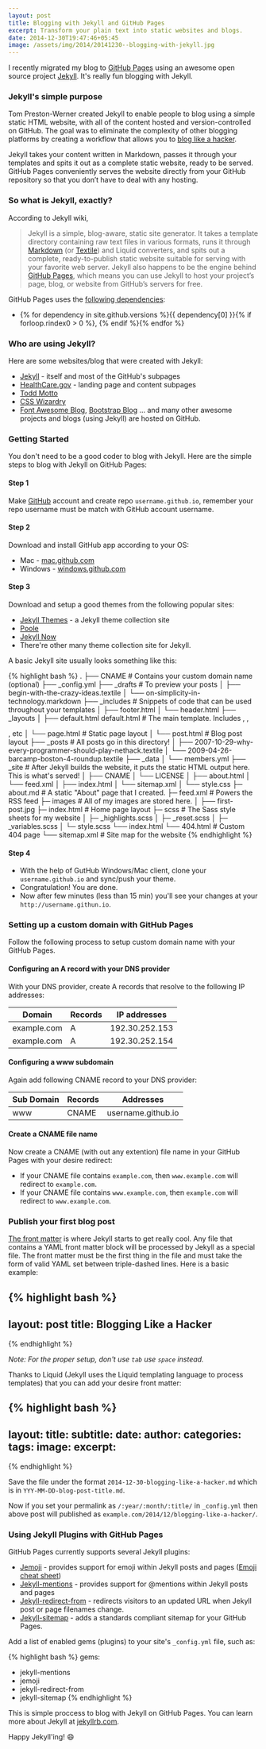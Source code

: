 ```yaml
---
layout: post
title: Blogging with Jekyll and GitHub Pages
excerpt: Transform your plain text into static websites and blogs.
date: 2014-12-30T19:47:46+05:45
image: /assets/img/2014/20141230--blogging-with-jekyll.jpg
---
```


I recently migrated my blog to [GitHub Pages](//pages.github.com) using an awesome open source project [Jekyll](http://jekyllrb.com). It's really fun blogging with Jekyll.

### Jekyll's simple purpose

Tom Preston-Werner created Jekyll to enable people to blog using a simple static HTML website, with all of the content hosted and version-controlled on GitHub. The goal was to eliminate the complexity of other blogging platforms by creating a workflow that allows you to [blog like a hacker](http://tom.preston-werner.com/2008/11/17/blogging-like-a-hacker.html).

Jekyll takes your content written in Markdown, passes it through your templates and spits it out as a complete static website, ready to be served. GitHub Pages conveniently serves the website directly from your GitHub repository so that you don’t have to deal with any hosting.

### So what is Jekyll, exactly?

According to Jekyll wiki,

> Jekyll is a simple, blog-aware, static site generator. It takes a template directory containing raw text files in various formats, runs it through [Markdown](http://daringfireball.net/projects/markdown/) (or [Textile](http://redcloth.org/textile)) and Liquid converters, and spits out a complete, ready-to-publish static website suitable for serving with your favorite web server. Jekyll also happens to be the engine behind [GitHub Pages](http://pages.github.com/), which means you can use Jekyll to host your project’s page, blog, or website from GitHub’s servers for free.

GitHub Pages uses the [following dependencies](//pages.github.com/versions/):

- {% for dependency in site.github.versions %}{{ dependency[0] }}{% if forloop.rindex0 > 0 %}, {% endif %}{% endfor %}

### Who are using Jekyll?

Here are some websites/blog that were created with Jekyll:

* [Jekyll](http://jekyllrb.com/) - itself and most of the GitHub's subpages
* [HealthCare.gov](https://www.healthcare.gov/) - landing page and content subpages
* [Todd Motto](http://toddmotto.com/)
* [CSS Wizardry](http://csswizardry.com/)
* [Font Awesome Blog](http://blog.fontawesome.io/), [Bootstrap Blog](http://blog.getbootstrap.com/) ... and many other awesome projects and blogs (using Jekyll) are hosted on GitHub.

### Getting Started

You don't need to be a good coder to blog with Jekyll. Here are the simple steps to blog with Jekyll on GitHub Pages:

#### Step 1

Make [GitHub](//github.com) account and create repo `username.github.io`, remember your repo username must be match with GitHub account username.

#### Step 2

Download and install GitHub app according to your OS:

* Mac - [mac.github.com](//mac.github.com)
* Windows - [windows.github.com](//windows.github.com)

#### Step 3

Download and setup a good themes from the following popular sites:

* [Jekyll Themes](http://jekyllthemes.org/) - a Jekyll theme collection site
* [Poole](http://getpoole.com/)
* [Jekyll Now](http://www.jekyllnow.com/)
* There're other many theme collection site for Jekyll.

A basic Jekyll site usually looks something like this:

{% highlight bash %}
.
├── CNAME # Contains your custom domain name (optional)
├── _config.yml
├── _drafts # To preview your posts
│   ├── begin-with-the-crazy-ideas.textile
│   └── on-simplicity-in-technology.markdown
├── _includes # Snippets of code that can be used throughout your templates
│   ├── footer.html
│   └── header.html
├── _layouts
│   ├── default.html default.html # The main template. Includes <head>, <navigation>, <footer>, etc
│   └── page.html # Static page layout
│   └── post.html # Blog post layout
├── _posts # All posts go in this directory!
│   ├── 2007-10-29-why-every-programmer-should-play-nethack.textile
│   └── 2009-04-26-barcamp-boston-4-roundup.textile
├── _data
│   └── members.yml
├── _site # After Jekyll builds the website, it puts the static HTML output here. This is what's served!
│   ├── CNAME
│   └── LICENSE
│   ├── about.html
│   └── feed.xml
│   ├── index.html
│   └── sitemap.xml
│   └── style.css
├─ about.md # A static "About" page that I created.
├─ feed.xml # Powers the RSS feed
├─ images # All of my images are stored here.
│  ├── first-post.jpg
├─ index.html # Home page layout
├─ scss # The Sass style sheets for my website
│  ├─ _highlights.scss
│  ├─ _reset.scss
│  ├─ _variables.scss
│  └─ style.scss
└── index.html
└── 404.html # Custom 404 page
└── sitemap.xml # Site map for the website
{% endhighlight %}

#### Step 4

* With the help of GutHub Windows/Mac client, clone your `username.github.io` and sync/push your theme.
* Congratulation! You are done.
* Now after few minutes (less than 15 min) you'll see your changes at your `http://username.githun.io`.

### Setting up a custom domain with GitHub Pages

Follow the following process to setup custom domain name with your GitHub Pages.

#### Configuring an A record with your DNS provider

With your DNS provider, create A records that resolve to the following IP addresses:

| Domain       | Records | IP addresses   |
|--------------|---------|----------------|
| example.com  | A       | 192.30.252.153 |
| example.com  | A       | 192.30.252.154 |

#### Configuring a www subdomain

Again add following CNAME record to your DNS provider:

| Sub Domain   | Records | Addresses          |
|--------------|---------|--------------------|
| www          | CNAME   | username.github.io |

#### Create a CNAME file name

Now create a CNAME (with out any extention) file name in your GitHub Pages with your desire redirect:

* If your CNAME file contains `example.com`, then `www.example.com` will redirect to `example.com`.
* If your CNAME file contains `www.example.com`, then `example.com` will redirect to `www.example.com`.

### Publish your first blog post

[The front matter](http://jekyllrb.com/docs/frontmatter/) is where Jekyll starts to get really cool. Any file that contains a YAML front matter block will be processed by Jekyll as a special file. The front matter must be the first thing in the file and must take the form of valid YAML set between triple-dashed lines. Here is a basic example:

{% highlight bash %}
---
layout: post
title: Blogging Like a Hacker
---
{% endhighlight %}

_Note: For the proper setup, don't use `tab` use `space` instead._

Thanks to Liquid (Jekyll uses the Liquid templating language to process templates) that you can add your desire front matter:

{% highlight bash %}
---
layout:
title:
subtitle:
date:
author:
categories:
tags:
image:
excerpt:
---
{% endhighlight %}

Save the file under the format `2014-12-30-blogging-like-a-hacker.md` which is in `YYY-MM-DD-blog-post-title.md`.

Now if you set your permalink as `/:year/:month/:title/` in `_config.yml` then above post will published as `example.com/2014/12/blogging-like-a-hacker/`.

### Using Jekyll Plugins with GitHub Pages

GitHub Pages currently supports several Jekyll plugins:

* [Jemoji](//help.github.com/articles/emoji-on-github-pages) - provides support for emoji within Jekyll posts and pages ([Emoji cheat sheet](http://www.emoji-cheat-sheet.com/))
* [Jekyll-mentions](//help.github.com/articles/mentions-on-github-pages) - provides support for @mentions within Jekyll posts and pages
* [Jekyll-redirect-from](//help.github.com/articles/redirects-on-github-pages) - redirects visitors to an updated URL when Jekyll post or page filenames change.
* [Jekyll-sitemap](//help.github.com/articles/sitemaps-for-github-pages) - adds a standards compliant sitemap for your GitHub Pages.

Add a list of enabled gems (plugins) to your site's `_config.yml` file, such as:

{% highlight bash %}
gems:
- jekyll-mentions
- jemoji
- jekyll-redirect-from
- jekyll-sitemap
{% endhighlight %}

This is simple proccess to blog with Jekyll on GitHub Pages. You can learn more about Jekyll at [jekyllrb.com](http://jekyllrb.com/).

Happy Jekyll'ing! :smile:
